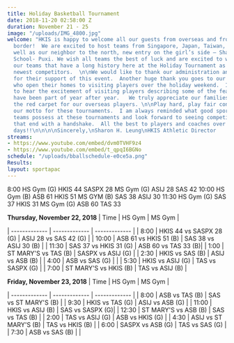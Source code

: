 ```yaml
---
title: Holiday Basketball Tournament
date: 2018-11-20 02:58:00 Z
duration: November 21 - 25
image: "/uploads/IMG_4800.jpg"
welcome: "HKIS is happy to welcome all our guests from overseas and from across the
  border!  We are excited to host teams from Singapore, Japan, Taiwan, Thailand as
  well as our neighbor to the north, new entry on the girl’s side – Shanghai American
  School- Puxi. We wish all teams the best of luck and are excited to welcome back
  our teams that have a long history here at the Holiday Tournament as well as our
  newest competitors.  \n\nWe would like to thank our administration and community
  for their support of this event.  Another huge thank you goes to our homestay families
  who open their homes to visiting players over the holiday weekend.  It is heartwarming
  to hear the excitement of visiting players describing some of the feasts that they
  have been part of year after year.   We truly appreciate our families rolling out
  the red carpet for our overseas players. \n\nPlay hard, play fair continues to be
  our motto for these tournaments.  I am always reminded what good sportsmanship our
  teams possess at these tournaments and look forward to seeing competitive games
  that end with a handshake.  All the best to players and coaches over the next few
  days!!\n\n\n\nSincerely,\nSharon H. Leung\nHKIS Athletic Director                    \n"
streams:
- https://www.youtube.com/embed/dvm0TVHF9z4
- https://www.youtube.com/embed/t_qpqI6BGNo
schedule: "/uploads/bballschedule-e0ce5a.png"
Results: 
layout: sportapac
---
```


8:00
HS Gym (G)   HKIS  44  SASPX  28
MS Gym (G)   ASIJ   28   SAS   42
10:00
HS Gym  (B)   ASB  61  HKIS  51
MS GYM  (B)   SAS  38   ASIJ   30
11:30
HS Gym (G)  SAS  37  HKIS  31
MS Gym (G)  ASB 60  TAS  33

**Thursday, November 22, 2018**
| Time | HS Gym | MS Gym |

| ------------- | ------------- | ------------- |
| 8:00    | HKIS 44 vs SASPX 28 (G)    |  ASIJ 28 vs SAS 42 (G)    |
| 10:00   |  ASB 61 vs HKIS 51 (B)    | SAS 38 vs ASIJ 30 (B)    |
| 11:30    |  SAS 37 vs HKIS 31 (G)   |  ASB 60 vs TAS 33     (B)|
| 1:00    | ST MARY'S vs TAS (B)    | SASPX vs ASIJ (G)    |
| 2:30    | HKIS vs SAS (B)    | ASIJ vs ASB (B)    |
| 4:00    | ASB vs SAS (G)    |             |
| 5:30    | HKIS vs ASIJ (G)    | TAS vs SASPX (G)    |
| 7:00    | ST MARY'S vs HKIS (B)    | TAS vs ASIJ (B)    |

**Friday, November 23, 2018**
| Time | HS Gym | MS Gym |

| ------------- | ------------- | ------------- |
| 8:00    | ASB vs TAS (B)    |  SAS vs ST MARY'S (B)    |
| 9:30   |  HKIS vs TAS (G)    | ASIJ vs ASB (G)    |
| 11:00    |  HKIS vs ASIJ (B)   |  SAS vs SASPX (G)|
| 12:30    | ST MARY'S vs ASB (B)    | SAS vs TAS (B)    |
| 2:00    | TAS vs ASIJ (G)    | ASB vs HKIS (G)    |
| 4:30    | ASIJ vs ST MARY'S (B)    | TAS vs HKIS (B) |
| 6:00    | SASPX vs ASB (G)    | TAS vs SAS (G)    |
| 7:30    | ASB vs SAS (B)    |             |


